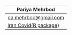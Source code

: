 | Pariya Mehrbod                         |
| -------------------------------------- |
| pa.mehrbod@gmail.com               |
| [Iran Covid(R package)](https://github.com/pariyamd/IranCovid) |
